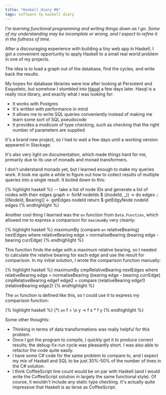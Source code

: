 ```yaml
---
title: "Haskell diary #6"
tags: software fp haskell diary
---
```


*I'm learning functional programming and writing things down as I go. Some of my understanding may be incomplete or wrong, and I expect to refine it in the fullness of time.*

After a discouraging experience with building a tiny web app in Haskell, I got a convenient opportunity to apply Haskell to a small real world problem in one of my projects. 

The idea is to load a graph out of the database, find the cycles, and write back the results. 

My hopes for database libraries were low after looking at Persistent and Esqueleto, but somehow I stumbled into [Hasql](https://github.com/nikita-volkov/hasql) a few days later. Hasql is a really nice library, and exactly what I was looking for:

- It works with Postgres
- It's written with performance in mind
- It allows me to write SQL queries conveniently instead of making me learn some sort of SQL pseudocode 
- It provides a modicum of type checking, such as checking that the right number of parameters are supplied

It's a brand new project, so I had to wait a few days until a working version appeared in Stackage. 

It's also very light on documentation, which made things hard for me, primarily due to its use of monads and monad transformers. 

I don't understand monads yet, but I learned enough to make my queries work. It took me quite a while to figure out how to collect results of multiple queries into a single result. It boiled down to this:

{% highlight haskell %}
-- take a list of node IDs and generate a list of nodes with their edges
graph <- forM nodeIds $ \((nodeId, _)) -> do
    edges :: [(NodeId, Bearing)] <- getEdges nodeId
    return $ getEdgyNode nodeId edges
{% endhighlight %}

Another cool thing I learned was the `on` function from `Data.Function`, which allowed me to express a comparison for `maximumBy` very cleanly:

{% highlight haskell %}
maximumBy (compare `on` relativeBearing) nextEdges
where relativeBearing edge = normaliseBearing (bearing edge - bearing currEdge)
{% endhighlight %}

This function finds the edge with a maximum relative bearing, so I needed to calculate the relative bearing for each edge and use the result for comparison. In my initial solution, I wrote the comparison function manually:

{% highlight haskell %}
maximumBy cmpRelativeBearing nextEdges
where relativeBearing edge = normaliseBearing (bearing edge - bearing currEdge)
      cmpRelativeBearing edge1 edge2 = compare (relativeBearing edge1) (relativeBearing edge2)
{% endhighlight %}

The `on` function is defined like this, so I could use it to express my comparison function:

{% highlight haskell %}
(*) `on` f = \x y -> f x * f y
{% endhighlight %}

Some other thoughts:

- Thinking in terms of data transformations was really helpful for this problem.
- Once I got the program to compile, I quickly got it to produce correct results; the debug-fix-run cycle was pleasantly short. I was also able to refactor the code quite easily. 
- I have some C# code for the same problem to compare to, and I expect my mix of Haskell and SQL to be just 30%-50% of the number of lines in the C# solution. 
- I think CoffeeScript line count would be on par with Haskell (and I would write the CoffeeScript solution in largely the same functional style). Of course, it wouldn't include any static type checking. It's actually quite impressive that Haskell is as terse as CoffeeScript.

